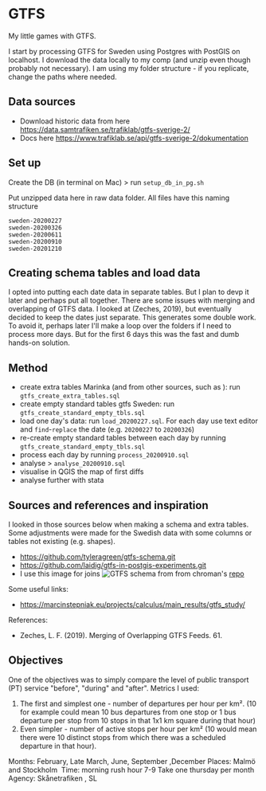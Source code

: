 # GTFS
My little games with GTFS.

I start by processing GTFS for Sweden using Postgres with PostGIS on localhost. I download the data locally to my comp (and unzip even though probably not necessary). I am using my folder structure - if you replicate, change the paths where needed.

## Data sources
* Download historic data from here https://data.samtrafiken.se/trafiklab/gtfs-sverige-2/
* Docs here https://www.trafiklab.se/api/gtfs-sverige-2/dokumentation

## Set up

Create the DB (in terminal on Mac) > run `setup_db_in_pg.sh`

Put unzipped data here in raw data folder.
All files have this naming structure
```
sweden-20200227
sweden-20200326
sweden-20200611
sweden-20200910
sweden-20201210
```

## Creating schema tables and load data

I opted into putting each date data in separate tables. But I plan to devp it later and perhaps put all together. There are some issues with merging and overlapping of GTFS data. I looked at (Zeches, 2019), but eventually decided to keep the dates just separate. This generates some double work. To avoid it, perhaps later I'll make a loop over the folders if I need to process more days. But for the first 6 days this was the fast and dumb hands-on solution.


## Method

- create extra tables Marinka (and from other sources, such as ): run `gtfs_create_extra_tables.sql`
-   create empty standard tables gtfs Sweden:  run `gtfs_create_standard_empty_tbls.sql`
- load one day's data: run `load_20200227.sql`. For each day use text editor and `find`-`replace` the date (e.g. `20200227` to `20200326`)
- re-create empty standard tables between each day by running  `gtfs_create_standard_empty_tbls.sql`
- process each day by running `process_20200910.sql`
- analyse > `analyse_20200910.sql`
- visualise in QGIS the map of first diffs
- analyse further with stata

## Sources and references and inspiration

I looked in those sources below when making a schema and extra tables. Some adjustments were made for the Swedish data with some columns or tables not existing (e.g. shapes).

* https://github.com/tyleragreen/gtfs-schema.git
* https://github.com/laidig/gtfs-in-postgis-experiments.git
* I use this image for joins ![GTFS schema ](https://camo.githubusercontent.com/3db1fb6da35f0bf3b70b98acf8f82d186988b366a684b516655aa8b2dd3ec579/687474703a2f2f692e696d6775722e636f6d2f774554397250702e706e67) from from chroman's [repo](https://github.com/christianroman/df-gtfs.git)


Some useful links:
* https://marcinstepniak.eu/projects/calculus/main_results/gtfs_study/

References:
* Zeches, L. F. (2019). Merging of Overlapping GTFS Feeds. 61.


## Objectives

One of the objectives was to simply compare the level of public transport (PT) service "before", "during" and "after". Metrics I used:
1. The first and simplest one - number of departures per hour per km². (10 for example could mean 10 bus departures from one stop or 1 bus departure per stop from 10 stops in that 1x1 km square during that hour)
2. Even simpler - number of active stops per hour per km² (10 would mean there were 10 distinct stops from which there was a scheduled departure in that hour).

Months: February, Late March, June, September ,December
Places: Malmö and Stockholm 
Time: morning rush hour 7-9
Take one thursday per month
Agency: Skånetrafiken , SL
